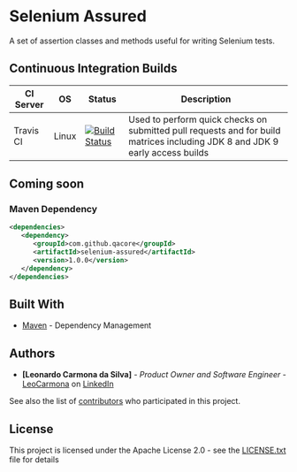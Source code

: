 # Selenium Assured

A set of assertion classes and methods useful for writing Selenium tests.

## Continuous Integration Builds

| CI Server | OS      | Status | Description |
| --------- | ------- | ------ | ----------- |
| Travis CI | Linux   | [![Build Status](https://travis-ci.org/QACore/Selenium-Assured.svg?branch=master)](https://travis-ci.org/QACore/Selenium-Assured) | Used to perform quick checks on submitted pull requests and for build matrices including JDK 8 and JDK 9 early access builds |

## Coming soon

### Maven Dependency

```xml
<dependencies>
   <dependency>
      <groupId>com.github.qacore</groupId>
      <artifactId>selenium-assured</artifactId>
      <version>1.0.0</version>
   </dependency>
</dependencies>
```

## Built With

* [Maven](https://maven.apache.org/) - Dependency Management 

## Authors

* **[Leonardo Carmona da Silva]** - *Product Owner and Software Engineer* - [LeoCarmona](https://github.com/LeoCarmona) on [LinkedIn](https://www.linkedin.com/in/l3ocarmona/)

See also the list of [contributors](https://github.com/QACore/Selenium-Assured/graphs/contributors) who participated in this project.

## License

This project is licensed under the Apache License 2.0 - see the [LICENSE.txt](LICENSE.txt) file for details
